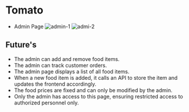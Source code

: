# Tomato
 * Admin Page
   ![admin-1](https://github.com/user-attachments/assets/efaf0387-c886-419d-ab18-e12a5ec2e870)
   ![admi-2](https://github.com/user-attachments/assets/f25f3405-e1cb-4f46-bbb4-46ed818d4a8c)
## Future's
 * The admin can add and remove food items.
 * The admin can track customer orders.
 * The admin page displays a list of all food items.
 * When a new food item is added, it calls an API to store the item and updates the frontend accordingly.
 * The food prices are fixed and can only be modified by the admin.
 * Only the admin has access to this page, ensuring restricted access to authorized personnel only.


